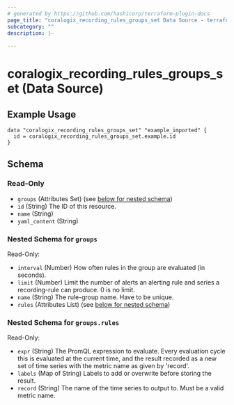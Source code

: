 ```yaml
---
# generated by https://github.com/hashicorp/terraform-plugin-docs
page_title: "coralogix_recording_rules_groups_set Data Source - terraform-provider-coralogix"
subcategory: ""
description: |-
  
---
```


# coralogix_recording_rules_groups_set (Data Source)

## Example Usage

```hcl
data "coralogix_recording_rules_groups_set" "example_imported" {
  id = coralogix_recording_rules_groups_set.example.id
}
```

<!-- schema generated by tfplugindocs -->
## Schema

### Read-Only

- `groups` (Attributes Set) (see [below for nested schema](#nestedatt--groups))
- `id` (String) The ID of this resource.
- `name` (String)
- `yaml_content` (String)

<a id="nestedatt--groups"></a>
### Nested Schema for `groups`

Read-Only:

- `interval` (Number) How often rules in the group are evaluated (in seconds).
- `limit` (Number) Limit the number of alerts an alerting rule and series a recording-rule can produce. 0 is no limit.
- `name` (String) The rule-group name. Have to be unique.
- `rules` (Attributes List) (see [below for nested schema](#nestedatt--groups--rules))

<a id="nestedatt--groups--rules"></a>
### Nested Schema for `groups.rules`

Read-Only:

- `expr` (String) The PromQL expression to evaluate. Every evaluation cycle this is evaluated at the current time, and the result recorded as a new set of time series with the metric name as given by 'record'.
- `labels` (Map of String) Labels to add or overwrite before storing the result.
- `record` (String) The name of the time series to output to. Must be a valid metric name.
